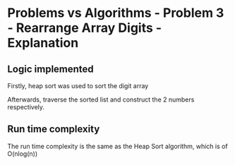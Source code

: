 # Problems vs Algorithms - Problem 3 - Rearrange Array Digits - Explanation

## Logic implemented
Firstly, heap sort was used to sort the digit array

Afterwards, traverse the sorted list and construct the 2 numbers respectively.

## Run time complexity
The run time complexity is the same as the Heap Sort algorithm, which is of O(nlog(n))
